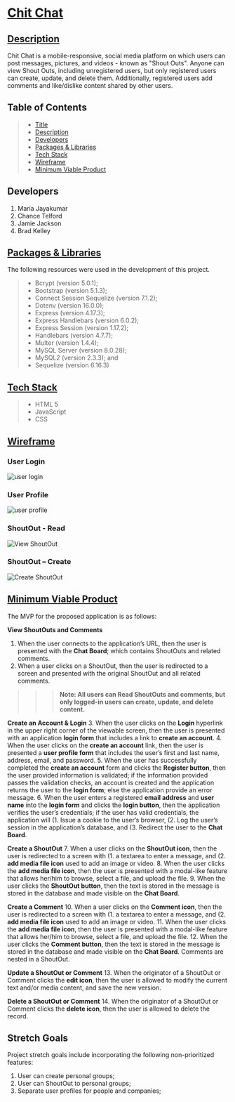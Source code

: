 # [Chit Chat](#title)

## [Description](#description)
Chit Chat is a mobile-responsive, social media platform on which users can post messages, pictures, and videos - known as "Shout Outs". Anyone can view Shout Outs, including unregistered users, but only registered users can create, update, and delete them. Additionally, registered users add comments and like/dislike content shared by other users.

## Table of Contents
> - [Title](#title)
> - [Description](#description)
> - [Developers](#developer)
> - [Packages & Libraries](#resources)
> - [Tech Stack](#stack)
> - [Wireframe](#wireframe)
> - [Minimum Viable Product](#MVP)

## Developers
1. Maria Jayakumar
2. Chance Telford
3. Jamie Jackson
4. Brad Kelley

## [Packages & Libraries](#resources)
The following resources were used in the development of this project.
> - Bcrypt (version 5.0.1);
> - Bootstrap (version 5.1.3);
> - Connect Session Sequelize (version 7.1.2);
> - Dotenv (version 16.0.0);
> - Express (version 4.17.3);
> - Express Handlebars (version 6.0.2);
> - Express Session (version 1.17.2);
> - Handlebars (version 4.7.7);
> - Multer (version 1.4.4);
> - MySQL Server (version 8.0.28);
> - MySQL2 (version 2.3.3); and
> - Sequelize (version 6.16.3)

## [Tech Stack](#stack)
> - HTML 5
> - JavaScript
> - CSS

## [Wireframe](#wireframe)
### User Login
![user login](./public/assets/images/screen1.png)

### User Profile
![user profile](./public/assets/images/screen2.png)

### ShoutOut - Read
![View ShoutOut](./public/assets/images/screen3.png)

### ShoutOut – Create
![Create ShoutOut](./public/assets/images/screen4.png)

## [Minimum Viable Product](#MVP)
The MVP for the proposed application is as follows:

**View ShoutOuts and Comments**
1. When the user connects to the application’s URL, then the user is presented with the **Chat Board**; which contains ShoutOuts and related comments.
2. When a user clicks on a ShoutOut, then the user is redirected to a screen and presented with the original ShoutOut and all related comments.
>>> **Note: All users can Read ShoutOuts and comments, but only logged-in users can create, update, and delete content.**

**Create an Account & Login**
3. When the user clicks on the **Login** hyperlink in the upper right corner of the viewable screen, then the user is presented with an application **login form** that includes a link to **create an account**.
4. When the user clicks on the **create an account** link, then the user is presented a **user profile form** that includes the user’s first and last name, address, email, and password.
5. When the user has successfully completed the **create an account** form and clicks the **Register button**, then the user provided information is validated; if the information provided passes the validation checks, an account is created and the application returns the user to the **login form**; else the application provide an error message.
6. When the user enters a registered **email address** and **user name** into the **login form** and clicks the **login button**, then the application verifies the user’s credentials; if the user has valid credentials, the application will (1. Issue a cookie to the user’s browser, (2. Log the user’s session in the application’s database, and (3. Redirect the user to the **Chat Board**.

**Create a ShoutOut**
7. When a user clicks on the **ShoutOut icon**, then the user is redirected to a screen with (1. a textarea to enter a message, and (2. **add media file icon** used to add an image or video.
8. When the user clicks the **add media file icon**, then the user is presented with a modal-like feature that allows her/him to browse, select a file, and upload the file.
9. When the user clicks the **ShoutOut button**, then the text is stored in the message is stored in the database and made visible on the **Chat Board**.

**Create a Comment**
10. When a user clicks on the **Comment icon**, then the user is redirected to a screen with (1. a textarea to enter a message, and (2. **add media file icon** used to add an image or video.
11. When the user clicks the **add media file icon**, then the user is presented with a modal-like feature that allows her/him to browse, select a file, and upload the file.
12. When the user clicks the **Comment button**, then the text is stored in the message is stored in the database and made visible on the **Chat Board**. Comments are nested in a ShoutOut.

**Update a ShoutOut or Comment**
13. When the originator of a ShoutOut or Comment clicks the **edit icon**, then the user is allowed to modify the current text and/or media content, and save the new version.

**Delete a ShoutOut or Comment**
14. When the originator of a ShoutOut or Comment clicks the **delete icon**, then the user is allowed to delete the record.

## Stretch Goals
Project stretch goals include incorporating the following non-prioritized features:
1. User can create personal groups;
2. User can ShoutOut to personal groups;
3. Separate user profiles for people and companies;

